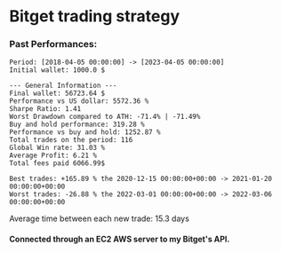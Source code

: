 # Bitget trading strategy  

### Past Performances:
```
Period: [2018-04-05 00:00:00] -> [2023-04-05 00:00:00]
Initial wallet: 1000.0 $

--- General Information ---
Final wallet: 56723.64 $
Performance vs US dollar: 5572.36 %
Sharpe Ratio: 1.41
Worst Drawdown compared to ATH: -71.4% | -71.49%
Buy and hold performance: 319.28 %
Performance vs buy and hold: 1252.87 %
Total trades on the period: 116
Global Win rate: 31.03 %
Average Profit: 6.21 %
Total fees paid 6066.99$

Best trades: +165.89 % the 2020-12-15 00:00:00+00:00 -> 2021-01-20 00:00:00+00:00
Worst trades: -26.88 % the 2022-03-01 00:00:00+00:00 -> 2022-03-06 00:00:00+00:00

```

Average time between each new trade: 15.3 days   

#### Connected through an EC2 AWS server to my Bitget's API.   